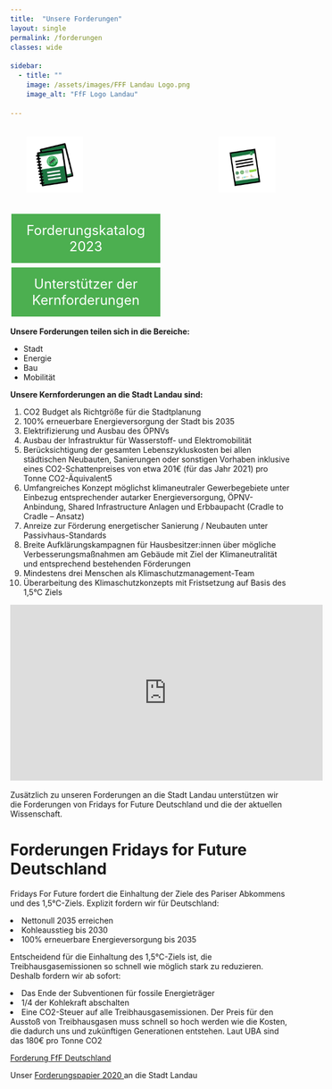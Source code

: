 ```yaml
---
title:  "Unsere Forderungen"
layout: single
permalink: /forderungen
classes: wide

sidebar:
  - title: ""
    image: /assets/images/FFF Landau Logo.png
    image_alt: "FfF Logo Landau"
    
---
```

<div align='center'>
<img src="https://github.com/fridaysforfuture-landau-pfalz/fridaysforfuture-landau-pfalz.github.io/blob/main/assets/images/Webseite%20Bilder/Icon-Katalog-300x300.png?raw=true" style="margin-right: 120px; margin-top: 20px" alt="Icon Forderungskatalog" height="20%" width="20%">
<img src="https://github.com/fridaysforfuture-landau-pfalz/fridaysforfuture-landau-pfalz.github.io/blob/main/assets/images/Webseite%20Bilder/V2%20Icon-Katalog-300x300.png?raw=true" style="margin-left: 120px; margin-top: 20px" alt="Icon Unterstüzter" height="20%" width="20%">
</div> <br>

<style>
.button1 {
  border: none;
  color: white;
  padding: 15px 15px;
  text-align: center;
  text-decoration: none;
  display: inline-block;
  font-size: 24px;
  margin: 4px 2px;
  cursor: pointer;
  width: 47%;
}
.button2 {
  border: none;
  color: white;
  padding: 15px 15px;
  text-align: center;
  text-decoration: none;
  display: inline-block;
  font-size: 24px;
  margin: 4px 2px;
  cursor: pointer;
  width: 47%;
}
  
  @media (max-width: 480px) {
  .button1, .button2 {
    width: 100%;
  }
}  
  
.button1 {background-color: #4CAF50;} /* Green */
.button2 {background-color: #4CAF50;} /* Green */
</style>

<a class="button1" href="https://fridaysforfuture-landau.de/assets/pdf/Forderungskatalog%20Stand%2001.01.23%20Klimastreik%20Landau%20und%20Brief.pdf"
       target="" style="color: white" >Forderungskatalog 2023</a>
<a class="button2" href="https://fridaysforfuture-landau.de/assets/pdf/Forderungskatalog%20Stand%2001.01.23%20Klimastreik%20Landau%20und%20Brief.pdf#page=18"
       target="" style="color: white" >Unterstützer der Kernforderungen</a>

<b> Unsere Forderungen teilen sich in die Bereiche: </b>
<ul>
  <li>Stadt</li>
  <li>Energie</li>
  <li>Bau</li>
  <li>Mobilität</li>
</ul> 

<b> Unsere Kernforderungen an die Stadt Landau sind: </b> <br>
<ol>
<li> CO2 Budget als Richtgröße für die Stadtplanung </li>
<li> 100% erneuerbare Energieversorgung der Stadt bis 2035 </li>
<li> Elektrifizierung und Ausbau des ÖPNVs </li>
<li> Ausbau der Infrastruktur für Wasserstoff- und Elektromobilität </li>
<li> Berücksichtigung der gesamten Lebenszykluskosten bei allen städtischen Neubauten, Sanierungen oder sonstigen Vorhaben inklusive eines CO2-Schattenpreises von etwa 201€ (für das Jahr 2021) pro Tonne CO2-Äquivalent5 </li>
<li> Umfangreiches Konzept möglichst klimaneutraler Gewerbegebiete unter Einbezug entsprechender autarker Energieversorgung, ÖPNV-Anbindung, Shared Infrastructure Anlagen und Erbbaupacht (Cradle to Cradle – Ansatz) </li>
<li> Anreize zur Förderung energetischer Sanierung / Neubauten unter Passivhaus-Standards </li>
<li> Breite Aufklärungskampagnen für Hausbesitzer:innen über mögliche Verbesserungsmaßnahmen am Gebäude mit Ziel der Klimaneutralität und entsprechend bestehenden Förderungen </li>
<li> Mindestens drei Menschen als Klimaschutzmanagement-Team </li>
<li> Überarbeitung des Klimaschutzkonzepts mit Fristsetzung auf Basis des 1,5°C Ziels </li>
</ol>
  
<iframe width="560" height="315" src="https://www.youtube.com/embed/TBWXt9B0d5g" title="YouTube video player" frameborder="0" allow="accelerometer; autoplay; clipboard-write; encrypted-media; gyroscope; picture-in-picture" allowfullscreen></iframe>

<p> </p>

Zusätzlich zu unseren Forderungen an die Stadt Landau unterstützen wir die Forderungen von Fridays for Future Deutschland und die der aktuellen Wissenschaft. <br>

<h1> Forderungen Fridays for Future Deutschland </h1>
Fridays For Future fordert die Einhaltung der Ziele des Pariser Abkommens und des 1,5°C-Ziels. Explizit fordern wir für Deutschland: <br> 
<p> </p>
<li> Nettonull 2035 erreichen
<li> Kohleausstieg bis 2030
<li> 100% erneuerbare Energieversorgung bis 2035 <br>

<p> </p>  
  
Entscheidend für die Einhaltung des 1,5°C-Ziels ist, die Treibhausgasemissionen so schnell wie möglich stark zu reduzieren. Deshalb fordern wir ab sofort: <br>
<p> </p>
<li> Das Ende der Subventionen für fossile Energieträger
<li> 1/4 der Kohlekraft abschalten
<li> Eine CO2-Steuer auf alle Treibhausgasemissionen. Der Preis für den Ausstoß von Treibhausgasen muss schnell so hoch werden wie die Kosten, die dadurch uns und zukünftigen Generationen entstehen. Laut UBA sind das 180€ pro Tonne CO2 <br>
  
  <p> </p>

<a href="https://fridaysforfuture.de/forderungen/" target="_blank"> Forderung FfF Deutschland </a> <br>

  <p> </p>

Unser <a href="/assets/pdf/ForderungenLandauDez2020.pdf" target="_blank"> Forderungspapier 2020 </a> an die Stadt Landau
<a href="/assets/pdf/ForderungenLandauDez2020.pdf" target="_blank"> </a> <br>
